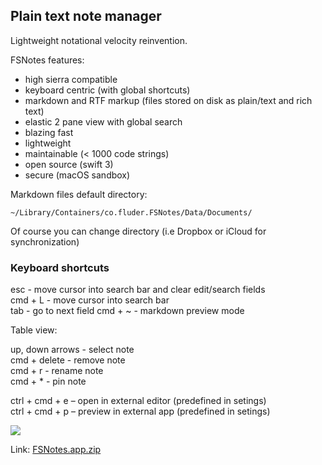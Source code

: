 ## Plain text note manager

Lightweight notational velocity reinvention. 

FSNotes features:

- high sierra compatible
- keyboard centric (with global shortcuts)
- markdown and RTF markup (files stored on disk as plain/text and rich text)
- elastic 2 pane view with global search
- blazing fast
- lightweight
- maintainable (< 1000 code strings)
- open source (swift 3)
- secure (macOS sandbox)

Markdown files default directory:

```~/Library/Containers/co.fluder.FSNotes/Data/Documents/```

Of course you can change directory (i.e Dropbox or iCloud for synchronization)

### Keyboard shortcuts

esc - move cursor into search bar and clear edit/search fields   
cmd + L - move cursor into search bar  
tab - go to next field
cmd + ~ - markdown preview mode

Table view: 

up, down arrows - select note  
cmd + delete - remove note  
cmd + r - rename note  
cmd + * - pin note

ctrl + cmd + e – open in external editor (predefined in setings)  
ctrl + cmd + p – preview in external app (predefined in setings)

![](http://files.og.uk.to/Screen-Shot-2017-08-17-10-04-08.png)

Link: [FSNotes.app.zip](https://github.com/glushchenko/fsnotes/releases/download/0.17/FSNotes.app.zip)


